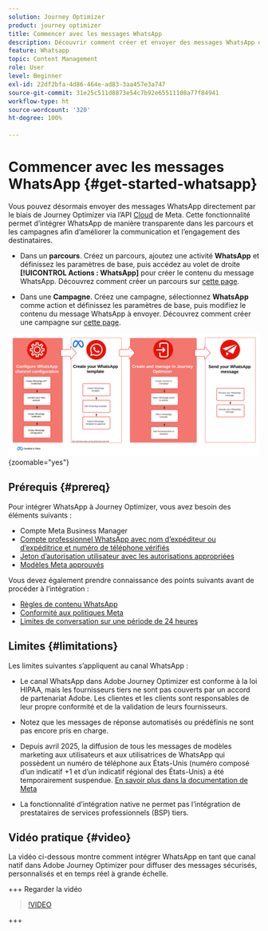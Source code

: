```yaml
---
solution: Journey Optimizer
product: journey optimizer
title: Commencer avec les messages WhatsApp
description: Découvrir comment créer et envoyer des messages WhatsApp dans Journey Optimizer
feature: Whatsapp
topic: Content Management
role: User
level: Beginner
exl-id: 22df2bfa-4d86-464e-ad83-3aa457e3a747
source-git-commit: 31e25c511d8873e54c7b92e65511108a77f84941
workflow-type: ht
source-wordcount: '320'
ht-degree: 100%

---
```


# Commencer avec les messages WhatsApp {#get-started-whatsapp}

Vous pouvez désormais envoyer des messages WhatsApp directement par le biais de Journey Optimizer via l’API [Cloud](https://developers.facebook.com/docs/whatsapp/cloud-api/) de Meta. Cette fonctionnalité permet d’intégrer WhatsApp de manière transparente dans les parcours et les campagnes afin d’améliorer la communication et l’engagement des destinataires.

* Dans un **parcours**. Créez un parcours, ajoutez une activité **WhatsApp** et définissez les paramètres de base, puis accédez au volet de droite **[!UICONTROL Actions : WhatsApp]** pour créer le contenu du message WhatsApp. Découvrez comment créer un parcours sur [cette page](../building-journeys/journey-gs.md).

* Dans une **Campagne**. Créez une campagne, sélectionnez **WhatsApp** comme action et définissez les paramètres de base, puis modifiez le contenu du message WhatsApp à envoyer. Découvrez comment créer une campagne sur [cette page](../campaigns/create-campaign.md#configure).

![](assets/do-not-localize/whatsapp-beta.png){zoomable="yes"}

## Prérequis {#prereq}

Pour intégrer WhatsApp à Journey Optimizer, vous avez besoin des éléments suivants :

* Compte Meta Business Manager
* [Compte professionnel WhatsApp avec nom d’expéditeur ou d’expéditrice et numéro de téléphone vérifiés](https://developers.facebook.com/docs/whatsapp/overview/business-accounts/)
* [Jeton d’autorisation utilisateur avec les autorisations appropriées](https://developers.facebook.com/blog/post/2022/12/05/auth-tokens/)
* [Modèles Meta approuvés](https://developers.facebook.com/docs/whatsapp/message-templates/guidelines/)

Vous devez également prendre connaissance des points suivants avant de procéder à l’intégration :

* [Règles de contenu WhatsApp](https://www.whatsapp.com/legal/messaging-guidelines)
* [Conformité aux politiques Meta](https://www.whatsapp.com/legal)
* [Limites de conversation sur une période de 24 heures](https://developers.facebook.com/docs/whatsapp/messaging-limits/)

## Limites {#limitations}

Les limites suivantes s’appliquent au canal WhatsApp :

* Le canal WhatsApp dans Adobe Journey Optimizer est conforme à la loi HIPAA, mais les fournisseurs tiers ne sont pas couverts par un accord de partenariat Adobe. Les clientes et les clients sont responsables de leur propre conformité et de la validation de leurs fournisseurs.

* Notez que les messages de réponse automatisés ou prédéfinis ne sont pas encore pris en charge.

* Depuis avril 2025, la diffusion de tous les messages de modèles marketing aux utilisateurs et aux utilisatrices de WhatsApp qui possèdent un numéro de téléphone aux États-Unis (numéro composé d’un indicatif +1 et d’un indicatif régional des États-Unis) a été temporairement suspendue. [En savoir plus dans la documentation de Meta](https://developers.facebook.com/docs/whatsapp/cloud-api/guides/send-message-templates#per-user-marketing-template-message-limits)

* La fonctionnalité d’intégration native ne permet pas l’intégration de prestataires de services professionnels (BSP) tiers.

## Vidéo pratique {#video}

La vidéo ci-dessous montre comment intégrer WhatsApp en tant que canal natif dans Adobe Journey Optimizer pour diffuser des messages sécurisés, personnalisés et en temps réel à grande échelle.

+++ Regarder la vidéo

>[!VIDEO](https://video.tv.adobe.com/v/3470246?learn=on&captions=fre_fr)

+++

